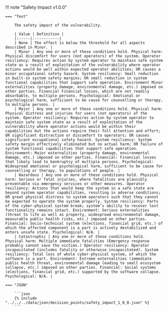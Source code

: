 <!-- This content is autogenerated by doctools.py. Do not Edit. -->
!!! note "Safety Impact v1.0.0"

    === "Text" 
    
        The safety impact of the vulnerability.

        | Value | Definition |
        |:-----|:-----------|
        | None | The effect is below the threshold for all aspects described in Minor. |
        | Minor | Any one or more of these conditions hold. Physical harm: Physical discomfort for users (not operators) of the system. Operator resiliency: Requires action by system operator to maintain safe system state as a result of exploitation of the vulnerability where operator actions would be well within expected operator abilities; OR causes a minor occupational safety hazard. System resiliency: Small reduction in built-in system safety margins; OR small reduction in system functional capabilities that support safe operation. Environment Minor externalities (property damage, environmental damage, etc.) imposed on other parties. Financial Financial losses, which are not readily absorbable, to multiple persons. Psychological: Emotional or psychological harm, sufficient to be cause for counselling or therapy, to multiple persons. |
        | Major | Any one or more of these conditions hold. Physical harm: Physical distress and injuries for users (not operators) of the system. Operator resiliency: Requires action by system operator to maintain safe system state as a result of exploitation of the vulnerability where operator actions would be within their capabilities but the actions require their full attention and effort; OR significant distraction or discomfort to operators; OR causes significant occupational safety hazard. System resiliency: System safety margin effectively eliminated but no actual harm; OR failure of system functional capabilities that support safe operation. Environment: Major externalities (property damage, environmental damage, etc.) imposed on other parties. Financial: Financial losses that likely lead to bankruptcy of multiple persons. Psychological: Widespread emotional or psychological harm, sufficient to be cause for counselling or therapy, to populations of people. |
        | Hazardous | Any one or more of these conditions hold. Physical harm: Serious or fatal injuries, where fatalities are plausibly preventable via emergency services or other measures. Operator resiliency: Actions that would keep the system in a safe state are beyond system operator capabilities, resulting in adverse conditions; OR great physical distress to system operators such that they cannot be expected to operate the system properly. System resiliency: Parts of the cyber-physical system break; system’s ability to recover lost functionality remains intact. Environment: Serious externalities (threat to life as well as property, widespread environmental damage, measurable public health risks, etc.) imposed on other parties. Financial: Socio-technical system (elections, financial grid, etc.) of which the affected component is a part is actively destabilized and enters unsafe state. Psychological: N/A. |
        | Catastrophic | Any one or more of these conditions hold. Physical harm: Multiple immediate fatalities (Emergency response probably cannot save the victims.) Operator resiliency: Operator incapacitated (includes fatality or otherwise incapacitated). System resiliency: Total loss of whole cyber-physical system, of which the software is a part. Environment: Extreme externalities (immediate public health threat, environmental damage leading to small ecosystem collapse, etc.) imposed on other parties. Financial: Social systems (elections, financial grid, etc.) supported by the software collapse. Psychological: N/A. |
        
    === "JSON"
    
        ```json
        {% include "../../../data/json/decision_points/safety_impact_1_0_0.json" %}
        ```
